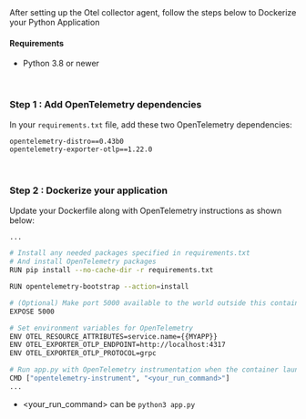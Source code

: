 &nbsp;

After setting up the Otel collector agent, follow the steps below to Dockerize your Python Application

#### Requirements
- Python 3.8 or newer

&nbsp;


### Step 1 : Add OpenTelemetry dependencies

In your `requirements.txt` file, add these two OpenTelemetry dependencies:


```bash
opentelemetry-distro==0.43b0
opentelemetry-exporter-otlp==1.22.0

```

&nbsp;

### Step 2 : Dockerize your application

Update your Dockerfile along with OpenTelemetry instructions as shown below:

```bash
...

# Install any needed packages specified in requirements.txt
# And install OpenTelemetry packages
RUN pip install --no-cache-dir -r requirements.txt 

RUN opentelemetry-bootstrap --action=install

# (Optional) Make port 5000 available to the world outside this container (You can choose your own port for this)
EXPOSE 5000

# Set environment variables for OpenTelemetry
ENV OTEL_RESOURCE_ATTRIBUTES=service.name={{MYAPP}}
ENV OTEL_EXPORTER_OTLP_ENDPOINT=http://localhost:4317
ENV OTEL_EXPORTER_OTLP_PROTOCOL=grpc

# Run app.py with OpenTelemetry instrumentation when the container launches
CMD ["opentelemetry-instrument", "<your_run_command>"]
...
```

- <your_run_command> can be `python3 app.py` 







